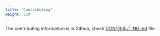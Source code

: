 ```yaml
---
title: "Contributing"
weight: 810
---
```


The contributing information is in Github, check [CONTRIBUTING.md](https://github.com/slok/kahoy/blob/master/CONTRIBUTING.md) file
